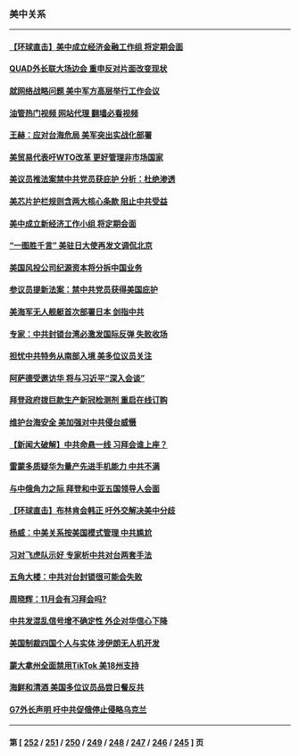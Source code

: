 ### 美中关系
---
#### [【环球直击】美中成立经济金融工作组 将定期会面](../../pages/nf1412576/n14079148.md?09240845) 
#### [QUAD外长联大场边会 重申反对片面改变现状](../../pages/nf1412576/n14079720.md?09240845) 
#### [就网络战略问题 美中军方高层举行工作会议](../../pages/nf1412576/n14079590.md?09240845) 
#### [油管热门视频 网站代理 翻墙必看视频](http://138.2.39.72:81/youtube.html?epic-marker?09240845)
#### [王赫：应对台海危局 美军突出实战化部署](../../pages/nf1412576/n14079445.md?09240845) 
#### [美贸易代表吁WTO改革 更好管理非市场国家](../../pages/nf1412576/n14079511.md?09240845) 
#### [美议员推法案禁中共党员获庇护 分析：杜绝渗透](../../pages/nf1412576/n14079204.md?09240845) 
#### [美芯片护栏规则含两大核心条款 阻止中共受益](../../pages/nf1412576/n14079376.md?09240845) 
#### [美中成立新经济工作小组 将定期会面](../../pages/nf1412576/n14079310.md?09240845) 
#### [“一图胜千言” 美驻日大使再发文调侃北京](../../pages/nf1412576/n14079154.md?09240845) 
#### [美国风投公司纪源资本将分拆中国业务](../../pages/nf1412576/n14079042.md?09240845) 
#### [参议员提新法案：禁中共党员获得美国庇护](../../pages/nf1412576/n14078905.md?09240845) 
#### [美海军无人舰艇首次部署日本 剑指中共](../../pages/nf1412576/n14078652.md?09240845) 
#### [专家：中共封锁台湾必激发国际反弹 失败收场](../../pages/nf1412576/n14078425.md?09240845) 
#### [担忧中共特务从南部入境 美多位议员关注](../../pages/nf1412576/n14078532.md?09240845) 
#### [阿萨德受邀访华 将与习近平“深入会谈”](../../pages/nf1412576/n14078489.md?09240845) 
#### [拜登政府拨巨款生产新冠检测剂 重启在线订购](../../pages/nf1412576/n14078082.md?09240845) 
#### [维护台海安全 美加强对中共侵台威慑](../../pages/nf1412576/n14077991.md?09240845) 
#### [【新闻大破解】中共命悬一线 习拜会谁上座？](../../pages/nf1412576/n14077937.md?09240845) 
#### [雷蒙多质疑华为量产先进手机能力 中共不满](../../pages/nf1412576/n14077863.md?09240845) 
#### [与中俄角力之际 拜登和中亚五国领导人会面](../../pages/nf1412576/n14077919.md?09240845) 
#### [【环球直击】布林肯会韩正 吁外交解决美中分歧](../../pages/nf1412576/n14076781.md?09240845) 
#### [杨威：中美关系按美国模式管理 中共尴尬](../../pages/nf1412576/n14077238.md?09240845) 
#### [习对飞虎队示好 专家析中共对台两套手法](../../pages/nf1412576/n14076991.md?09240845) 
#### [五角大楼：中共对台封锁很可能会失败](../../pages/nf1412576/n14077076.md?09240845) 
#### [周晓辉：11月会有习拜会吗?](../../pages/nf1412576/n14076945.md?09240845) 
#### [中共发混乱信号增不确定性 外企对华信心下降](../../pages/nf1412576/n14077017.md?09240845) 
#### [美国制裁四国个人与实体 涉伊朗无人机开发](../../pages/nf1412576/n14077046.md?09240845) 
#### [蒙大拿州全面禁用TikTok 美18州支持](../../pages/nf1412576/n14076876.md?09240845) 
#### [海鲜和清酒 美国多位议员品尝日餐反共](../../pages/nf1412576/n14076981.md?09240845) 
#### [G7外长声明 吁中共促俄停止侵略乌克兰](../../pages/nf1412576/n14076930.md?09240845) 

---
#### 第 [ [252](./252.md?09240845) / [251](./251.md?09240845) / [250](./250.md?09240845) / [249](./249.md?09240845) / [248](./248.md?09240845) / [247](./247.md?09240845) / [246](./246.md?09240845) / [245](./245.md?09240845) ] 页
